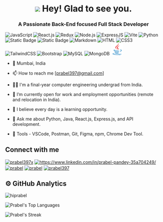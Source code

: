 
<h1 align="center"><img src="https://emojis.slackmojis.com/emojis/images/1531849430/4246/blob-sunglasses.gif?1531849430" width="30"/> Hey! Glad to see you.</h1>
<h3 align="center">A Passionate Back-End focused Full Stack Developer</h3>

![JavaScript](https://img.shields.io/badge/JavaScript-F7DF1E?style=square&logo=javascript&logoColor=black)
![React.js](https://img.shields.io/badge/React.js-0081CB?style=square&logo=react&logoColor=61DAFB)
![Redux](https://img.shields.io/badge/Redux-purple?style=square&logo=redux&logoColor=white)
![Node.js](https://img.shields.io/badge/Node.js-43853D?style=square&logo=node.js&logoColor=white)
![ExpressJS](https://img.shields.io/badge/Express.js-404D59?style=square&logo=express&logoColor=white)
![Vite](https://img.shields.io/badge/Vite-593D88?style=square&logo=vite&logoColor=white)
![Python](https://img.shields.io/badge/Python-3776AB?style=square&logo=python&logoColor=white)
![Static Badge](https://img.shields.io/badge/C-black?style=flat&logo=C&logoColor=blue&logoSize=auto)
![Static Badge](https://img.shields.io/badge/Git-black?style=flat&logo=Git&logoColor=white&logoSize=auto&color=red)
![Markdown](https://img.shields.io/badge/Markdown-000000?style=square&logo=markdown&logoColor=white)
![HTML](https://img.shields.io/badge/HTML5-E34F26?style=square&logo=html5&logoColor=white)
![CSS3](https://img.shields.io/badge/CSS3-1572B6?style=square&logo=css3&logoColor=white)
![TailwindCSS](https://img.shields.io/badge/Tailwind_CSS-38B2AC?style=square&logo=tailwind-css&logoColor=white)
![Bootstrap](https://img.shields.io/badge/Bootstrap-563D7C?style=square&logo=bootstrap&logoColor=white)
![MySQL](https://img.shields.io/badge/MySQL-005C84?style=square&logo=mysql&logoColor=white)
![MongoDB](https://img.shields.io/badge/MongoDB-4EA94B?style=square&logo=mongodb&logoColor=white)
<img src="https://raw.githubusercontent.com/devicons/devicon/master/icons/java/java-original.svg" alt="java" width="40" height="40"/>

- 📍 Mumbai, India
  
- 📫 How to reach me [prabel397@gmail.com]

- 👨‍🎓 I'm a final-year computer engineering undergrad from India.
- 👯 I’m currently open for work and employment opportunities (remote and relocation in India).
- 🌱 I believe every day is a learning opportunity.
- 💬 Ask me about Python, Java, React.js, Express.js, and API development.
- :wrench: Tools - VSCode, Postman, Git, Figma, npm, Chrome Dev Tool.


## Connect with me
<p align="left">
<a href="https://twitter.com/prabel397x" target="blank"><img align="center" src="https://raw.githubusercontent.com/rahuldkjain/github-profile-readme-generator/master/src/images/icons/Social/twitter.svg" alt="prabel397x" height="30" width="40" /></a>
<a href="https://www.linkedin.com/in/prabel-pandey-35a704249/" target="blank"><img align="center" src="https://raw.githubusercontent.com/rahuldkjain/github-profile-readme-generator/master/src/images/icons/Social/linked-in-alt.svg" alt="https://www.linkedin.com/in/prabel-pandey-35a704249/" height="30" width="40" /></a>
<a href="https://leetcode.com/Prabel/" target="blank"><img align="center" src="https://raw.githubusercontent.com/rahuldkjain/github-profile-readme-generator/master/src/images/icons/Social/leet-code.svg" alt="prabel" height="30" width="40" /></a>
<a href="https://auth.geeksforgeeks.org/user/prabel" target="blank"><img align="center" src="https://raw.githubusercontent.com/rahuldkjain/github-profile-readme-generator/master/src/images/icons/Social/geeks-for-geeks.svg" alt="prabel" height="30" width="40" /></a>
<a href="https://www.hackerrank.com/prabel397" target="blank"><img align="center" src="https://raw.githubusercontent.com/rahuldkjain/github-profile-readme-generator/master/src/images/icons/Social/hackerrank.svg" alt="prabel397" height="30" width="40" /></a>
</p>


## ⚙️&nbsp;GitHub Analytics

<p align="left"> <img src="https://komarev.com/ghpvc/?username=hiprabel&label=Profile%20views&color=0e75b6&style=flat" alt="hiprabel" /> </p>


![Prabel's Top Languages](https://github-readme-stats.vercel.app/api/top-langs/?username=HiPrabel&theme=dracula&show_icons=true&hide_border=true&layout=compact)

![Prabel's Streak](https://github-readme-streak-stats.herokuapp.com/?user=HiPrabel&theme=dracula&hide_border=true)


